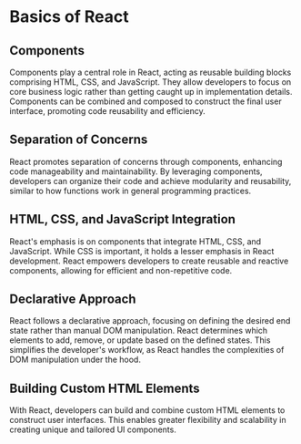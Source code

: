 # Basics of React

## Components
Components play a central role in React, acting as reusable building blocks comprising HTML, CSS, and JavaScript. They allow developers to focus on core business logic rather than getting caught up in implementation details. Components can be combined and composed to construct the final user interface, promoting code reusability and efficiency.

## Separation of Concerns
React promotes separation of concerns through components, enhancing code manageability and maintainability. By leveraging components, developers can organize their code and achieve modularity and reusability, similar to how functions work in general programming practices.

## HTML, CSS, and JavaScript Integration
React's emphasis is on components that integrate HTML, CSS, and JavaScript. While CSS is important, it holds a lesser emphasis in React development. React empowers developers to create reusable and reactive components, allowing for efficient and non-repetitive code.

## Declarative Approach
React follows a declarative approach, focusing on defining the desired end state rather than manual DOM manipulation. React determines which elements to add, remove, or update based on the defined states. This simplifies the developer's workflow, as React handles the complexities of DOM manipulation under the hood.

## Building Custom HTML Elements
With React, developers can build and combine custom HTML elements to construct user interfaces. This enables greater flexibility and scalability in creating unique and tailored UI components.